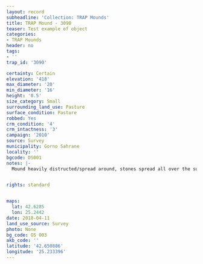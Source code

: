 ```yaml
---
layout: record
subheadline: 'Collection: TRAP Mounds'
title: TRAP Mound - 3090
teaser: Test example of object
categories:
- TRAP Mounds
header: no
tags:
- ''
trap_id: '3090'

certainty: Certain
elevation: '418'
max_diameter: '20'
min_diameter: '16'
height: '0.5'
size_category: Small
surrounding_land_use: Pasture
surface_condition: Pasture
robbed: Yes
crm_condition: '4'
crm_intactness: '3'
campaign: '2010'
source: Survey
municipality: Gorno Sahrane
locality: ''
bgcode: DS001
notes: |-
  Mound heavily distructed/spread around, stones spread all over the surface.


rights: standard


maps:
  lat: 42.6285
  lon: 25.2442
date: 2018-04-11
land_use_source: Survey
photo: None
bg_code: GS 003
akb_code: ''
latitude: '42.650886'
longitude: '25.233396'
---
```


